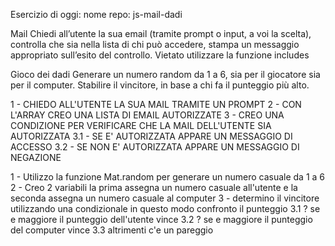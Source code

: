 <!-- TRACCIA ESERCIZIO -->

Esercizio di oggi:
nome repo: js-mail-dadi


Mail
Chiedi all’utente la sua email (tramite prompt o input, a voi la scelta),
controlla che sia nella lista di chi può accedere,
stampa un messaggio appropriato sull’esito del controllo.
Vietato utilizzare la funzione includes


Gioco dei dadi
Generare un numero random da 1 a 6, sia per il giocatore sia per il computer.
Stabilire il vincitore, in base a chi fa il punteggio più alto.


<!-- PSEUDO CODICE MAIL -->

 
 1 - CHIEDO ALL'UTENTE LA SUA MAIL TRAMITE UN PROMPT
 2 - CON L'ARRAY CREO UNA LISTA DI EMAIL AUTORIZZATE
 3 - CREO UNA CONDIZIONE PER VERIFICARE CHE LA MAIL DELL'UTENTE SIA AUTORIZZATA
  3.1 - SE E' AUTORIZZATA APPARE UN MESSAGGIO DI ACCESSO
  3.2 - SE NON E' AUTORIZZATA APPARE UN MESSAGGIO DI NEGAZIONE 



<!-- PSEUDO CODICE DADI  -->

1 - Utilizzo la funzione Mat.random per generare un numero casuale da 1 a 6
2 - Creo 2 variabili la prima assegna un numero casuale all'utente e la seconda assegna un numero casuale al computer
3 - determino il vincitore utilizzando una condizionale in questo modo confronto il punteggio
 3.1 ? se e maggiore il punteggio dell'utente vince
 3.2 ? se e maggiore il punteggio del computer vince
 3.3 altrimenti c'e un pareggio

 
